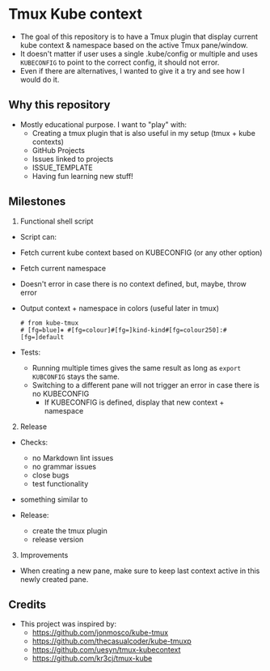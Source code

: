 # Tmux Kube context

* The goal of this repository is to have a Tmux plugin that display current kube context & namespace based on the active Tmux pane/window.
* It doesn't matter if user uses a single .kube/config or multiple and uses `KUBECONFIG` to point to the correct config, it should not error.
* Even if there are alternatives, I wanted to give it a try and see how I would do it.

## Why this repository

* Mostly educational purpose. I want to "play" with:
  * Creating a tmux plugin that is also useful in my setup (tmux + kube contexts)
  * GitHub Projects
  * Issues linked to projects
  * ISSUE_TEMPLATE
  * Having fun learning new stuff!

## Milestones

1. Functional shell script

* Script can:
 * Fetch current kube context based on KUBECONFIG (or any other option)
 * Fetch current namespace
 * Doesn't error in case there is no context defined, but, maybe, throw error
 * Output context + namespace in colors (useful later in tmux)
   ```console
   # from kube-tmux
   # [fg=blue]⎈ #[fg=colour]#[fg=]kind-kind#[fg=colour250]:#[fg=]default
   ```

* Tests:
  * Running multiple times gives the same result as long as `export KUBCONFIG` stays the same.
  * Switching to a different pane will not trigger an error in case there is no KUBECONFIG
    * If KUBECONFIG is defined, display that new context + namespace

2. Release

* Checks:
  * no Markdown lint issues
  * no grammar issues
  * close bugs
  * test functionality
* something similar to

* Release:
  * create the tmux plugin
  * release version

3. Improvements

* When creating a new pane, make sure to keep last context active in this newly created pane.

## Credits

* This project was inspired by:
  * <https://github.com/jonmosco/kube-tmux>
  * <https://github.com/thecasualcoder/kube-tmuxp>
  * <https://github.com/uesyn/tmux-kubecontext>
  * <https://github.com/kr3cj/tmux-kube>

